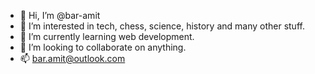 - 👋 Hi, I’m @bar-amit
- 👀 I’m interested in tech, chess, science, history and many other stuff.
- 🌱 I’m currently learning web development.
- 💞️ I’m looking to collaborate on anything.
- 📫 bar.amit@outlook.com

<!---
bar-amit/bar-amit is a ✨ special ✨ repository because its `README.md` (this file) appears on your GitHub profile.
You can click the Preview link to take a look at your changes.
--->
